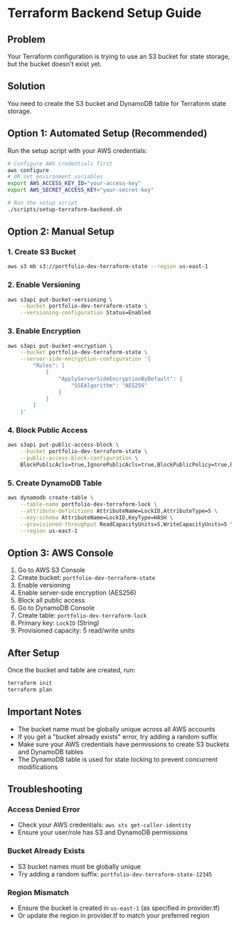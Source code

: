 # Terraform Backend Setup Guide

## Problem
Your Terraform configuration is trying to use an S3 bucket for state storage, but the bucket doesn't exist yet.

## Solution
You need to create the S3 bucket and DynamoDB table for Terraform state storage.

## Option 1: Automated Setup (Recommended)

Run the setup script with your AWS credentials:

```bash
# Configure AWS credentials first
aws configure
# OR set environment variables
export AWS_ACCESS_KEY_ID="your-access-key"
export AWS_SECRET_ACCESS_KEY="your-secret-key"

# Run the setup script
./scripts/setup-terraform-backend.sh
```

## Option 2: Manual Setup

### 1. Create S3 Bucket
```bash
aws s3 mb s3://portfolio-dev-terraform-state --region us-east-1
```

### 2. Enable Versioning
```bash
aws s3api put-bucket-versioning \
    --bucket portfolio-dev-terraform-state \
    --versioning-configuration Status=Enabled
```

### 3. Enable Encryption
```bash
aws s3api put-bucket-encryption \
    --bucket portfolio-dev-terraform-state \
    --server-side-encryption-configuration '{
        "Rules": [
            {
                "ApplyServerSideEncryptionByDefault": {
                    "SSEAlgorithm": "AES256"
                }
            }
        ]
    }'
```

### 4. Block Public Access
```bash
aws s3api put-public-access-block \
    --bucket portfolio-dev-terraform-state \
    --public-access-block-configuration \
    BlockPublicAcls=true,IgnorePublicAcls=true,BlockPublicPolicy=true,RestrictPublicBuckets=true
```

### 5. Create DynamoDB Table
```bash
aws dynamodb create-table \
    --table-name portfolio-dev-terraform-lock \
    --attribute-definitions AttributeName=LockID,AttributeType=S \
    --key-schema AttributeName=LockID,KeyType=HASH \
    --provisioned-throughput ReadCapacityUnits=5,WriteCapacityUnits=5 \
    --region us-east-1
```

## Option 3: AWS Console

1. Go to AWS S3 Console
2. Create bucket: `portfolio-dev-terraform-state`
3. Enable versioning
4. Enable server-side encryption (AES256)
5. Block all public access
6. Go to DynamoDB Console
7. Create table: `portfolio-dev-terraform-lock`
8. Primary key: `LockID` (String)
9. Provisioned capacity: 5 read/write units

## After Setup

Once the bucket and table are created, run:

```bash
terraform init
terraform plan
```

## Important Notes

- The bucket name must be globally unique across all AWS accounts
- If you get a "bucket already exists" error, try adding a random suffix
- Make sure your AWS credentials have permissions to create S3 buckets and DynamoDB tables
- The DynamoDB table is used for state locking to prevent concurrent modifications

## Troubleshooting

### Access Denied Error
- Check your AWS credentials: `aws sts get-caller-identity`
- Ensure your user/role has S3 and DynamoDB permissions

### Bucket Already Exists
- S3 bucket names must be globally unique
- Try adding a random suffix: `portfolio-dev-terraform-state-12345`

### Region Mismatch
- Ensure the bucket is created in `us-east-1` (as specified in provider.tf)
- Or update the region in provider.tf to match your preferred region
